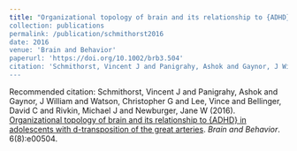 ```yaml
---
title: "Organizational topology of brain and its relationship to {ADHD} in adolescents with d-transposition of the great arteries
collection: publications
permalink: /publication/schmithorst2016
date: 2016
venue: 'Brain and Behavior'
paperurl: 'https://doi.org/10.1002/brb3.504'
citation: 'Schmithorst, Vincent J and Panigrahy, Ashok and Gaynor, J William and Watson, Christopher G and Lee, Vince and Bellinger, David C and Rivkin, Michael J and Newburger, Jane W (2016). <u>Organizational topology of brain and its relationship to {ADHD} in adolescents with d-transposition of the great arteries</u>. <i>Brain and Behavior</i>. 6(8):e00504.'
---
```

Recommended citation: Schmithorst, Vincent J and Panigrahy, Ashok and Gaynor, J William and Watson, Christopher G and Lee, Vince and Bellinger, David C and Rivkin, Michael J and Newburger, Jane W (2016). <u>Organizational topology of brain and its relationship to {ADHD} in adolescents with d-transposition of the great arteries</u>. <i>Brain and Behavior</i>. 6(8):e00504.
